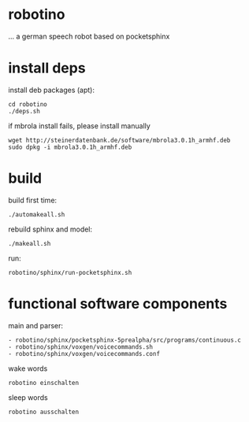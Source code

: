 
# robotino

... a german speech robot based on pocketsphinx

# install deps

  install deb packages (apt):
  
    cd robotino
    ./deps.sh
    
if mbrola install fails, please install manually

    wget http://steinerdatenbank.de/software/mbrola3.0.1h_armhf.deb
    sudo dpkg -i mbrola3.0.1h_armhf.deb



# build

  build first time:
  
    ./automakeall.sh
    
  rebuild sphinx and model:
  
    ./makeall.sh
    
  run:
  
    robotino/sphinx/run-pocketsphinx.sh
    
# functional software components

main and parser:

    - robotino/sphinx/pocketsphinx-5prealpha/src/programs/continuous.c
    - robotino/sphinx/voxgen/voicecommands.sh
    - robotino/sphinx/voxgen/voicecommands.conf

wake words

    robotino einschalten
    
sleep words

    robotino ausschalten
  
